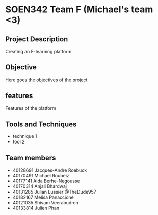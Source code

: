 # SOEN342 Team F (Michael's team <3)

## Project Description
Creating an E-learning platform

## Objective
Here goes the objectives of the project

## features
Features of the platform

## Tools and Techniques
- technique 1
- tool 2

## Team members
- 40128691 Jacques-Andre Roebuck
- 40170491 Michael Roubeiz 
- 40177141 Aida Berhe-Negousse 
- 40170314 Anjali Bhardwaj 
- 40131285 Julian Lussier @TheDude957
- 40182167 Melisa Panaccione 
- 40121035 Shivam Veerabudren
- 40133814 Julien Phan
